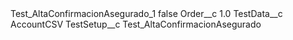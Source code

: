 <?xml version="1.0" encoding="UTF-8"?>
<CustomMetadata xmlns="http://soap.sforce.com/2006/04/metadata" xmlns:xsi="http://www.w3.org/2001/XMLSchema-instance" xmlns:xsd="http://www.w3.org/2001/XMLSchema">
    <label>Test_AltaConfirmacionAsegurado_1</label>
    <protected>false</protected>
    <values>
        <field>Order__c</field>
        <value xsi:type="xsd:double">1.0</value>
    </values>
    <values>
        <field>TestData__c</field>
        <value xsi:type="xsd:string">AccountCSV</value>
    </values>
    <values>
        <field>TestSetup__c</field>
        <value xsi:type="xsd:string">Test_AltaConfirmacionAsegurado</value>
    </values>
</CustomMetadata>
